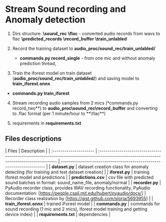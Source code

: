 # Stream Sound recording and Anomaly detection

1. Dirs structure: **\sound_rec** **\flac** - converted audio records from wavs
   to flac **\predicted_records** **\record_buffer** **\train_unlabled**

2. Record the training dataset to **audio_proc/sound_rec/train_unlabled/**

   - **commands.py record_single** - from one mic and without anomaly prediction
     thread,

3. Train the iforest model on train dataset
   (**audio_proc/sound_rec/train_unlabled/**) and saving model to
   **train_iforest.onnx**

- **commands.py train_iforest**

4. Stream recording audio samples from 2 mics (\*commands.py record_two**) to
   **audio_proc\sound_rec\record_buffer** and converting to .flac format (per 1
   minute/hour to **\flac\*\*)

5. requirements in **requirements.txt**

## Files descriptions

| Files                  | Description                                                                                                                              |
| :--------------------- | :--------------------------------------------------------------------------------------------------------------------------------------- | ---------------------------------------------------------------------- |
| **dataset.py**         | dataset creation class for anomaly detecting (for training and test dataset creation)                                                    |
| **iforest.py**         | training iforest model and predictions                                                                                                   |
| **predictions.csv**    | csv file with predicted sound batches in format: sound_name_file, anomaly/normal                                                         |
| **recorder.py**        | PyAudio recorder class, provides WAV recording functionality, PyAudio documentation: [https://people.csail.mit.edu/hubert/pyaudio/docs/] | Recorder class realization by [https://gist.github.com/sloria/5693955] |
| **train_iforest.onnx** | trained iForest model                                                                                                                    |
| **commands.py**        | commands for sound recording (1 mic and 2 mics), iforest model training and getting device index)                                        |
| **requirements.txt**   | dependencies                                                                                                                             |
